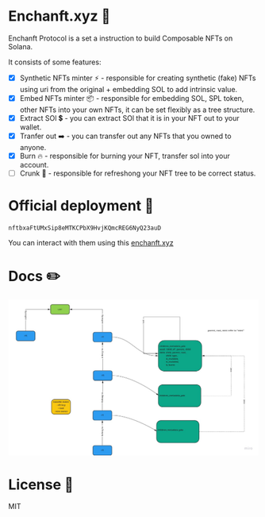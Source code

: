 # Enchanft.xyz 💎

Enchanft Protocol is a set a instruction to build Composable NFTs on Solana.

It consists of some features:

- [x] Synthetic NFTs minter ⚡ - responsible for creating synthetic (fake) NFTs using uri from the original + embedding SOL to add intrinsic value. 
- [x] Embed NFTs minter 📦 - responsible for embedding SOL, SPL token, other NFTs into your own NFTs, it can be set flexibly as a tree structure.
- [x] Extract SOl 💲 - you can extract SOl that it is in your NFT out to your wallet.
- [x] Tranfer out ➡️ - you can transfer out any NFTs that you owned to anyone.
- [x] Burn 🔥  - responsible for burning your NFT, transfer sol into your account.
- [ ] Crunk 🔧 - responsible for refreshong your NFT tree to be correct status.
# Official deployment 🚀

```
nftbxaFtUMxSip8eMTKCPbX9HvjKQmcREG6NyQ23auD
```

You can interact with them using this [enchanft.xyz](https://enchanft.xyz/)

# Docs ✏️

![Architecture](docs/architecture.jpg)


# License 🧾

MIT
